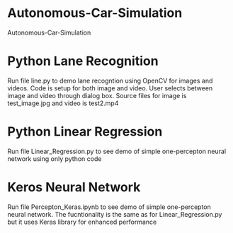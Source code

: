 # Autonomous-Car-Simulation
Autonomous-Car-Simulation

# Python Lane Recognition
Run file line.py to demo lane recogntion using OpenCV for images and videos. Code is setup for both image and video. User selects between image and video through dialog box. Source files for image is test_image.jpg and video is test2.mp4

# Python Linear Regression
Run file Linear_Regression.py to see demo of simple one-percepton neural network using only python code

# Keros Neural Network
Run file Percepton_Keras.ipynb to see demo of simple one-percepton neural network. The fucntionality is the same as for Linear_Regression.py but it uses Keras library for enhanced performance
